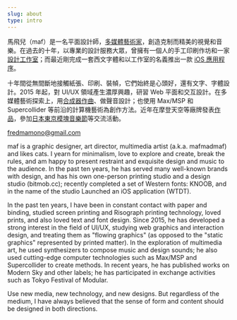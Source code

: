 ```yaml
---
slug: about
type: intro
---
```


馬飛兒（maf）是一名平面設計師，[多媒體藝術家](https://mafmadmaf.com/)，創造克制而精美的視覺和音樂。在過去的十年，以專業的設計服務大眾，曾擁有一個人的手工印刷作坊和一家[設計工作室](https://www.bitmob.cc/)；而最近剛完成一套西文字體和以工作室的名義推出一款 [iOS 應用程序](https://wtdtapp.com/)。

十年間從無間斷地接觸紙張、印刷、裝幀，它們始終是心頭好，還有文字、字體設計。2015 年起，對 UI/UX 領域產生濃厚興趣，研習 Web 平面和交互設計。在多媒體藝術探索上，用[合成器作曲](https://space.bilibili.com/91888290/video)、做聲音設計；也使用 Max/MSP 和 Supercollider 等前沿的計算機藝術為創作方法。近年在摩登天空等廠牌發表[作品](https://y.qq.com/n/yqq/album/001cRZsN0DopCy.html)，參加[日本東京模塊音樂節](https://tfom.info/tfom-2018)等交流活動。

<a href="mailto:fredmamono@gmail.com">fredmamono@gmail.com</a>

<!-- lang -->

maf is a graphic designer, art director, multimedia artist (a.k.a. mafmadmaf) and likes cats. I yearn for minimalism, love to explore and create, break the rules, and am happy to present restraint and exquisite design and music to the audience. In the past ten years, he has served many well-known brands with design, and has his own one-person printing studio and a design studio (bitmob.cc); recently completed a set of Western fonts: KNOOB, and in the name of the studio Launched an iOS application (WTDT).

In the past ten years, I have been in constant contact with paper and binding, studied screen printing and Risograph printing technology, loved prints, and also loved text and font design. Since 2015, he has developed a strong interest in the field of UI/UX, studying web graphics and interaction design, and treating them as "flowing graphics" (as opposed to the "static graphics" represented by printed matter). In the exploration of multimedia art, he used synthesizers to compose music and design sounds; he also used cutting-edge computer technologies such as Max/MSP and Supercollider to create methods. In recent years, he has published works on Modern Sky and other labels; he has participated in exchange activities such as Tokyo Festival of Modular.

Use new media, new technology, and new designs. But regardless of the medium, I have always believed that the sense of form and content should be designed in both directions.
